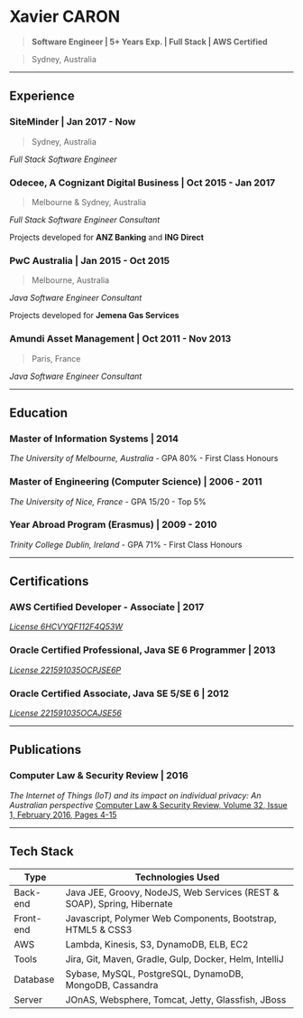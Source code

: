 # Xavier CARON
> **Software Engineer | 5+ Years Exp. | Full Stack | AWS Certified**

> Sydney, Australia

___

## Experience

### SiteMinder | Jan 2017 - Now
> Sydney, Australia

_Full Stack Software Engineer_

### Odecee, A Cognizant Digital Business | Oct 2015 - Jan 2017
> Melbourne & Sydney, Australia

_Full Stack Software Engineer Consultant_

Projects developed for **ANZ Banking** and **ING Direct**

### PwC Australia | Jan 2015 - Oct 2015
> Melbourne, Australia

_Java Software Engineer Consultant_

Projects developed for **Jemena Gas Services**

### Amundi Asset Management | Oct 2011 - Nov 2013
> Paris, France

_Java Software Engineer Consultant_

___

## Education

### Master of Information Systems | 2014
_The University of Melbourne, Australia_ - GPA 80% - First Class Honours

### Master of Engineering (Computer Science) | 2006 - 2011
_The University of Nice, France_ - GPA 15/20 - Top 5%

### Year Abroad Program (Erasmus) | 2009 - 2010
_Trinity College Dublin, Ireland_ - GPA 71% - First Class Honours

___

## Certifications

### AWS Certified Developer - Associate | 2017
[_License 6HCVYQF112F4Q53W_](https://www.certmetrics.com/amazon/public/badge.aspx?i=2&t=c&d=2017-12-05&ci=AWS00357292)

### Oracle Certified Professional, Java SE 6 Programmer | 2013
[_License 221591035OCPJSE6P_](https://www.youracclaim.com/badges/f2fbd783-f4c7-4cbb-8804-96fe2cdffa61/linked_in_profile)

### Oracle Certified Associate, Java SE 5/SE 6 | 2012
[_License 221591035OCAJSE56_](https://www.youracclaim.com/badges/28f4f951-fb0f-4c0b-a151-ac6396777f99/linked_in_profile)

___

## Publications

### Computer Law & Security Review | 2016
_The Internet of Things (IoT) and its impact on individual privacy: An Australian perspective_
[Computer Law & Security Review, Volume 32, Issue 1, February 2016, Pages 4-15](https://doi.org/10.1016/j.clsr.2015.12.001)

___

## Tech Stack

| Type          | Technologies Used                                                       |
| ------------- |-------------------------------------------------------------------------|
| Back-end      | Java JEE, Groovy, NodeJS, Web Services (REST & SOAP), Spring, Hibernate |
| Front-end     | Javascript, Polymer Web Components, Bootstrap, HTML5 & CSS3             |
| AWS           | Lambda, Kinesis, S3, DynamoDB, ELB, EC2                                 |
| Tools         | Jira, Git, Maven, Gradle, Gulp, Docker, Helm, IntelliJ                  |
| Database      | Sybase, MySQL, PostgreSQL, DynamoDB, MongoDB, Cassandra                 |
| Server        | JOnAS, Websphere, Tomcat, Jetty, Glassfish, JBoss                       |
